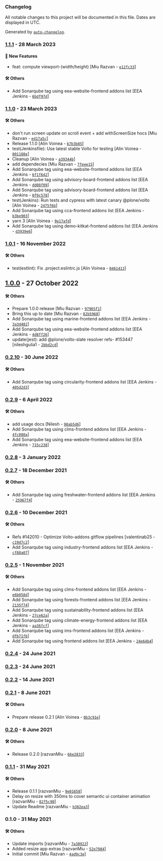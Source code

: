 ### Changelog

All notable changes to this project will be documented in this file. Dates are displayed in UTC.

Generated by [`auto-changelog`](https://github.com/CookPete/auto-changelog).

### [1.1.1](https://github.com/eea/volto-resize-helper/compare/1.1.0...1.1.1) - 28 March 2023

#### :rocket: New Features

- feat: compute viewport-(width/height) [Miu Razvan - [`e12fc33`](https://github.com/eea/volto-resize-helper/commit/e12fc33dad9613bb541d484a53bb169d2bc6240a)]

#### :hammer_and_wrench: Others

- Add Sonarqube tag using eea-website-frontend addons list [EEA Jenkins - [`6bdf97d`](https://github.com/eea/volto-resize-helper/commit/6bdf97df60bed05fe7cf177115c198c6f92ff727)]
### [1.1.0](https://github.com/eea/volto-resize-helper/compare/1.0.1...1.1.0) - 23 March 2023

#### :hammer_and_wrench: Others

- don't run screen update on scroll event + add withScreenSize hocs [Miu Razvan - [`ed17a5c`](https://github.com/eea/volto-resize-helper/commit/ed17a5c9c03cb8f56e779903907b280082cd2577)]
- Release 1.1.0 [Alin Voinea - [`b7b3b85`](https://github.com/eea/volto-resize-helper/commit/b7b3b851f08a4bf7297c8d232fd809bbcb55ab17)]
- test(Jenkinsfile): Use latest stable Volto for testing [Alin Voinea - [`001188e`](https://github.com/eea/volto-resize-helper/commit/001188edd0135810d92788dffc768f329d3a3dee)]
- Cleanup [Alin Voinea - [`a39344b`](https://github.com/eea/volto-resize-helper/commit/a39344b444894c2fb3cc1331abb03865c16a4edd)]
- add dependecies [Miu Razvan - [`7feee15`](https://github.com/eea/volto-resize-helper/commit/7feee150e62b7af80dd9cd4d331da2b63c24f8ee)]
- Add Sonarqube tag using eea-website-frontend addons list [EEA Jenkins - [`6f1f642`](https://github.com/eea/volto-resize-helper/commit/6f1f642f7641eab485d0eb7daf54e07d45fd9b4b)]
- Add Sonarqube tag using advisory-board-frontend addons list [EEA Jenkins - [`dd08f09`](https://github.com/eea/volto-resize-helper/commit/dd08f09eba4ef754b1b4ff68aaac399da4e79a54)]
- Add Sonarqube tag using advisory-board-frontend addons list [EEA Jenkins - [`0f9c578`](https://github.com/eea/volto-resize-helper/commit/0f9c57866487b99a03a29b7c4af444546ee8a9ad)]
- test(Jenkins): Run tests and cypress with latest canary @plone/volto [Alin Voinea - [`2475f6b`](https://github.com/eea/volto-resize-helper/commit/2475f6bb66b1acf11cfce3d909c6d2f23b1ad9f5)]
- Add Sonarqube tag using cca-frontend addons list [EEA Jenkins - [`b3be903`](https://github.com/eea/volto-resize-helper/commit/b3be9032fc8318afc900f96a14d04811eb8c5c3c)]
- yarn 3 [Alin Voinea - [`9e17afd`](https://github.com/eea/volto-resize-helper/commit/9e17afdc2cef7b4013ea92ff522866d08b23adff)]
- Add Sonarqube tag using demo-kitkat-frontend addons list [EEA Jenkins - [`d3939e6`](https://github.com/eea/volto-resize-helper/commit/d3939e6ef6b5e832809c81add405fa37d342ed86)]
### [1.0.1](https://github.com/eea/volto-resize-helper/compare/1.0.0...1.0.1) - 16 November 2022

#### :hammer_and_wrench: Others

- test(estlint): Fix .project.eslintrc.js [Alin Voinea - [`0461413`](https://github.com/eea/volto-resize-helper/commit/0461413fe29e15913b7961a4d97e30260479dbda)]
## [1.0.0](https://github.com/eea/volto-resize-helper/compare/0.2.10...1.0.0) - 27 October 2022

#### :hammer_and_wrench: Others

- Prepare 1.0.0 release [Miu Razvan - [`97965f1`](https://github.com/eea/volto-resize-helper/commit/97965f1deac22c291ea92569bb44d3bd0fcabd40)]
- Bring this up to date [Miu Razvan - [`82b5968`](https://github.com/eea/volto-resize-helper/commit/82b59684b4d4ae20f18fee64770a733e73aef74d)]
- Add Sonarqube tag using marine-frontend addons list [EEA Jenkins - [`3a3d482`](https://github.com/eea/volto-resize-helper/commit/3a3d482261177fe54a29986e8a40da4b5380dc48)]
- Add Sonarqube tag using eea-website-frontend addons list [EEA Jenkins - [`4d8ff26`](https://github.com/eea/volto-resize-helper/commit/4d8ff2637e40d2ced361a05aef1ed7aa0924048b)]
- update(jest): add @plone/volto-slate resolver refs- #153447 [nileshgulia1 - [`2bbd2cd`](https://github.com/eea/volto-resize-helper/commit/2bbd2cdf5db5cc8dfa0b96e27085ca738692e2f4)]
### [0.2.10](https://github.com/eea/volto-resize-helper/compare/0.2.9...0.2.10) - 30 June 2022

#### :hammer_and_wrench: Others

- Add Sonarqube tag using circularity-frontend addons list [EEA Jenkins - [`405d2d3`](https://github.com/eea/volto-resize-helper/commit/405d2d3cd98db32b7302bc536c36857581ec759f)]
### [0.2.9](https://github.com/eea/volto-resize-helper/compare/0.2.8...0.2.9) - 6 April 2022

#### :hammer_and_wrench: Others

- add usage docs [Nilesh - [`90ab5d6`](https://github.com/eea/volto-resize-helper/commit/90ab5d686ba7511e3df5e509c8f2e5cb516a8cf8)]
- Add Sonarqube tag using clms-frontend addons list [EEA Jenkins - [`4fc080a`](https://github.com/eea/volto-resize-helper/commit/4fc080af093b6de4e4967b1d40d42c25e90c7207)]
- Add Sonarqube tag using eea-website-frontend addons list [EEA Jenkins - [`715c238`](https://github.com/eea/volto-resize-helper/commit/715c23870e92c841830689a8039ca792c98734c3)]
### [0.2.8](https://github.com/eea/volto-resize-helper/compare/0.2.7...0.2.8) - 3 January 2022

### [0.2.7](https://github.com/eea/volto-resize-helper/compare/0.2.6...0.2.7) - 18 December 2021

#### :hammer_and_wrench: Others

- Add Sonarqube tag using freshwater-frontend addons list [EEA Jenkins - [`25967f4`](https://github.com/eea/volto-resize-helper/commit/25967f46c952dcfbc7ecbbdbe77d48964809b9ae)]
### [0.2.6](https://github.com/eea/volto-resize-helper/compare/0.2.5...0.2.6) - 10 December 2021

#### :hammer_and_wrench: Others

- Refs #142010 - Optimize Volto-addons gitflow pipelines [valentinab25 - [`c19d7c2`](https://github.com/eea/volto-resize-helper/commit/c19d7c2e3ae1bf89b0e492906c60ca3b18118a1b)]
- Add Sonarqube tag using industry-frontend addons list [EEA Jenkins - [`cf88a07`](https://github.com/eea/volto-resize-helper/commit/cf88a07ee568cb2f1a978f3775460c795fa3681b)]
### [0.2.5](https://github.com/eea/volto-resize-helper/compare/0.2.4...0.2.5) - 1 November 2021

#### :hammer_and_wrench: Others

- Add Sonarqube tag using clms-frontend addons list [EEA Jenkins - [`e6b058d`](https://github.com/eea/volto-resize-helper/commit/e6b058d991e1f8368f554b6a859e1c29bd806cee)]
- Add Sonarqube tag using forests-frontend addons list [EEA Jenkins - [`2135f74`](https://github.com/eea/volto-resize-helper/commit/2135f7447f238303c5ac867b21dbb1b22f75afea)]
- Add Sonarqube tag using sustainability-frontend addons list [EEA Jenkins - [`27ce62a`](https://github.com/eea/volto-resize-helper/commit/27ce62af373cdceada859a6ffc2de0f3f470e74c)]
- Add Sonarqube tag using climate-energy-frontend addons list [EEA Jenkins - [`aa36fcf`](https://github.com/eea/volto-resize-helper/commit/aa36fcfe718e23a7474142e23f006cfc84e19da1)]
- Add Sonarqube tag using ims-frontend addons list [EEA Jenkins - [`dfb71fb`](https://github.com/eea/volto-resize-helper/commit/dfb71fb1a719da5e68a04f7d3bb0e16ffc95d7a9)]
- Add Sonarqube tag using frontend addons list [EEA Jenkins - [`24e64b4`](https://github.com/eea/volto-resize-helper/commit/24e64b49b603065100a7d338ad1f241634c799f1)]
### [0.2.4](https://github.com/eea/volto-resize-helper/compare/0.2.3...0.2.4) - 24 June 2021

### [0.2.3](https://github.com/eea/volto-resize-helper/compare/0.2.2...0.2.3) - 24 June 2021

### [0.2.2](https://github.com/eea/volto-resize-helper/compare/0.2.1...0.2.2) - 14 June 2021

### [0.2.1](https://github.com/eea/volto-resize-helper/compare/0.2.0...0.2.1) - 8 June 2021

#### :hammer_and_wrench: Others

- Prepare release 0.2.1 [Alin Voinea - [`0b3c91e`](https://github.com/eea/volto-resize-helper/commit/0b3c91e2e0b056b8d884f3027c9ba51028ebd7b7)]
### [0.2.0](https://github.com/eea/volto-resize-helper/compare/0.1.1...0.2.0) - 8 June 2021

#### :hammer_and_wrench: Others

- Release 0.2.0 [razvanMiu - [`66e2833`](https://github.com/eea/volto-resize-helper/commit/66e2833772b06950603f95ef8e537df91e02285a)]
### [0.1.1](https://github.com/eea/volto-resize-helper/compare/0.1.0...0.1.1) - 31 May 2021

#### :hammer_and_wrench: Others

- Release 0.1.1 [razvanMiu - [`9e01658`](https://github.com/eea/volto-resize-helper/commit/9e01658d140cba59e478fd8bd55f07f48cdd3729)]
- Delay on resize with 350ms to cover semantic ui container animation [razvanMiu - [`82f5c98`](https://github.com/eea/volto-resize-helper/commit/82f5c98ca8d8e3cc2d84d62786d78e3d5b5adb61)]
- Update Readme [razvanMiu - [`b302ea3`](https://github.com/eea/volto-resize-helper/commit/b302ea334c06858cc8d83cdd638f37f1f53f9cb4)]
### 0.1.0 - 31 May 2021

#### :hammer_and_wrench: Others

- Update imports [razvanMiu - [`7a30922`](https://github.com/eea/volto-resize-helper/commit/7a30922067f4e878d1ab47bb5bd26fded81b806f)]
- Added resize app extras [razvanMiu - [`52e7984`](https://github.com/eea/volto-resize-helper/commit/52e7984a488a67c70ed7a218afb0c22682a72976)]
- Initial commit [Miu Razvan - [`4ad9c3e`](https://github.com/eea/volto-resize-helper/commit/4ad9c3e122176c535a777d7acd14b9ab565e964f)]
